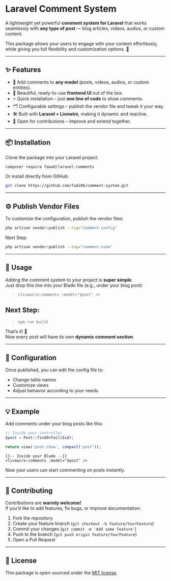 # Laravel Comment System  

A lightweight yet powerful **comment system for Laravel** that works seamlessly with **any type of post** — blog articles, videos, audios, or custom content.  

This package allows your users to engage with your content effortlessly, while giving you full flexibility and customization options. 🚀  

---

## ✨ Features  

- 📝 Add comments to **any model** (posts, videos, audios, or custom entities).  
- 🎨 Beautiful, ready-to-use **frontend UI** out of the box.  
- ⚡ Quick installation – just **one line of code** to show comments.  
- 🗂️ Configurable settings – publish the vendor file and tweak it your way.  
- 🛠️ Built with **Laravel + Livewire**, making it dynamic and reactive.  
- 🤝 Open for contributions – improve and extend together.  

---

## 📦 Installation  

Clone the package into your Laravel project:  

```bash
composer require fawad/laravel-comments
```

Or install directly from GitHub:  

```bash
git clone https://github.com/fadi06/comment-system.git
```

---

## ⚙️ Publish Vendor Files  

To customize the configuration, publish the vendor files:  

```bash
php artisan vendor:publish --tag="comment-config"
```

Next Step: 

```bash
php artisan vendor:publish --tag="comment-view"
```

---

## 🚀 Usage  

Adding the comment system to your project is **super simple**.  
Just drop this line into your Blade file (e.g., under your blog post):   

>```blade
><livewire:comments :model="$post" />
>```

## Next Step: 

> ```bash
> npm run build
> ```

That’s it! 🎉  
Now every post will have its own **dynamic comment section**.  

---

## 🔧 Configuration  

Once published, you can edit the config file to:  

- Change table names  
- Customize views  
- Adjust behavior according to your needs  

---

## 💡 Example  

Add comments under your blog posts like this:  

```php
// Inside your controller
$post = Post::findOrFail($id);

return view('post.show', compact('post'));
```

```blade
{{-- Inside your Blade --}}
<livewire:comments :model="$post" />
```

Now your users can start commenting on posts instantly.  

---

## 🤝 Contributing  

Contributions are **warmly welcome!**  
If you’d like to add features, fix bugs, or improve documentation:  

1. Fork the repository  
2. Create your feature branch (`git checkout -b feature/YourFeature`)  
3. Commit your changes (`git commit -m 'Add some feature'`)  
4. Push to the branch (`git push origin feature/YourFeature`)  
5. Open a Pull Request  

---

## 📜 License  

This package is open-sourced under the [MIT license](LICENSE).  
